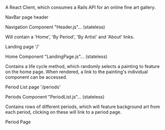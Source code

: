 A React Client, which consumes a Rails API for an online fine art gallery.

NavBar page header

Navigation Component "Header.js"... (stateless)

Will contain a 'Home', 'By Period', 'By Artist' and 'About' links.

Landing page '/'

Home Component "LandingPage.js"... (stateless)

Contains a life cycle method, which randomly selects a painting to feature on the home page. When rendered, a link to the painting's individual component can be accessed.

Period List page '/periods'

Periods Component "PeriodList.js"... (stateless)

Contains rows of different periods, which will feature background art from each period, clicking on these will link to a period page.

Period Page